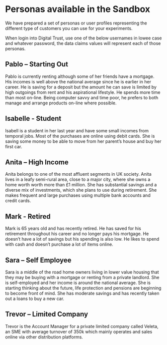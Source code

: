 # Personas available in the Sandbox

We have prepared a set of personas or user profiles representing the different type of customers you can use for your experiments.

When login into Digital Trust, use one of the below usernames in lowee case and whatever password, the data claims values will represent each of those personas.

## Pablo – Starting Out

Pablo is currently renting although some of her friends have a mortgage. His incomes is well above the national average since he is earlier in her career. He is saving for a deposit but the amount he can save is limited by high outgoings from rent and his aspirational lifestyle. He spends more time than most on-line. Being computer savvy and time poor, he prefers to both manage and arrange products on-line where possible.

## Isabelle - Student

Isabell is a student in her last year and have some small incomes from temporal jobs. Most of the purchases are online using debit cards. She is saving some money to be able to move from her parent’s house and buy her first car.

## Anita – High Income

Anita belongs to one of the most affluent segments in UK society. Anita lives in a leafy semi-rural area, close to a major city, where she owns a home worth worth more than £1 million. She has substantial savings and a diverse mix of investments, which she plans to use during retirement. She makes frequent and large purchases using multiple bank accounts and credit cards.

## Mark - Retired

Mark is 65 years old and has recently retired. He has saved for his retirement throughout his career and no longer pays his mortgage. He doesn’t have a lot of savings but his spending is also low. He likes to spend with cash and doesn’t purchase a lot of items online.

## Sara – Self Employee

Sara is a middle of the road home owners living in lower value housing that they may be buying with a mortgage or renting from a private landlord. She is self-employed and her income is around the national average. She is starting thinking about the future, life protection and pensions are beginning to become front of mind. She has moderate savings and has recently taken out a loans to buy a new car.

## Trevor – Limited Company

Trevor is the Account Manager for a private limited company called Veleta, an SME with average turnover of 350k which mainly operates and sales online via other distribution platforms.
